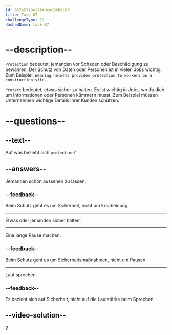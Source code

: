 ```yaml
---
id: 657e5719e17f40ca906b8c63
title: Task 87
challengeType: 19
dashedName: task-87
---
```


# --description--

`Protection` bedeutet, jemanden vor Schaden oder Beschädigung zu bewahren. Der Schutz von Daten oder Personen ist in vielen Jobs wichtig. Zum Beispiel, `Wearing helmets provides protection to workers on a construction site.`

`Protect` bedeutet, etwas sicher zu halten. Es ist wichtig in Jobs, wo du dich um Informationen oder Personen kümmern musst. Zum Beispiel müssen Unternehmen wichtige Details ihrer Kunden schützen.

# --questions--

## --text--

Auf was bezieht sich `protection`?

## --answers--

Jemanden schön aussehen zu lassen.

### --feedback--

Beim Schutz geht es um Sicherheit, nicht um Erscheinung.

---

Etwas oder jemanden sicher halten.

---

Eine lange Pause machen.

### --feedback--

Beim Schutz geht es um Sicherheitsmaßnahmen, nicht um Pausen

---

Laut sprechen.

### --feedback--

Es bezieht sich auf Sicherheit, nicht auf die Lautstärke beim Sprechen.

## --video-solution--

2
